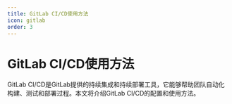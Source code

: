 ```yaml
---
title: GitLab CI/CD使用方法
icon: gitlab
order: 3
---
```


# GitLab CI/CD使用方法

GitLab CI/CD是GitLab提供的持续集成和持续部署工具，它能够帮助团队自动化构建、测试和部署过程。本文将介绍GitLab CI/CD的配置和使用方法。
